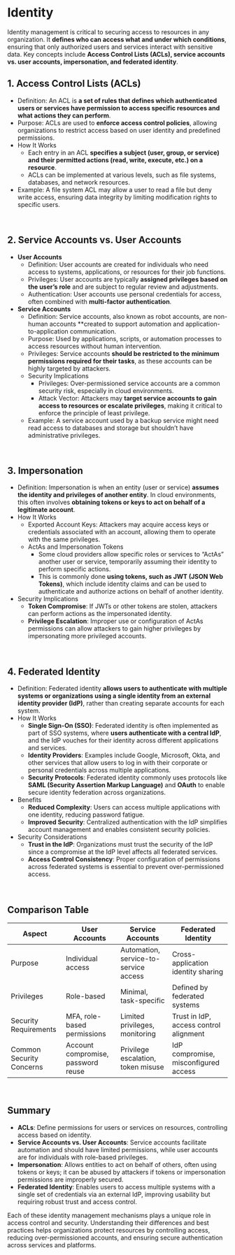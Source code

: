 <br>

# Identity
Identity management is critical to securing access to resources in any organization. It **defines who can access what and under which conditions**, ensuring that only authorized users and services interact with sensitive data. Key concepts include **Access Control Lists (ACLs), service accounts vs. user accounts, impersonation, and federated identity**.

## 1. Access Control Lists (ACLs)
  - Definition: An ACL is **a set of rules that defines which authenticated users or services have permission to access specific resources and what actions they can perform**.
  - Purpose: ACLs are used to **enforce access control policies**, allowing organizations to restrict access based on user identity and predefined permissions.
  - How It Works
    - Each entry in an ACL **specifies a subject (user, group, or service) and their permitted actions (read, write, execute, etc.) on a resource**.
    - ACLs can be implemented at various levels, such as file systems, databases, and network resources.
  - Example: A file system ACL may allow a user to read a file but deny write access, ensuring data integrity by limiting modification rights to specific users.  
<br>

## 2. Service Accounts vs. User Accounts
  - **User Accounts**
    - Definition: User accounts are created for individuals who need access to systems, applications, or resources for their job functions.
    - Privileges: User accounts are typically **assigned privileges based on the user’s role** and are subject to regular review and adjustments.
    - Authentication: User accounts use personal credentials for access, often combined with **multi-factor authentication**.
  - **Service Accounts**
    - Definition: Service accounts, also known as robot accounts, are non-human accounts **created to support automation and application-to-application communication.
    - Purpose: Used by applications, scripts, or automation processes to access resources without human intervention.
    - Privileges: Service accounts **should be restricted to the minimum permissions required for their tasks**, as these accounts can be highly targeted by attackers.
    - Security Implications
      - Privileges: Over-permissioned service accounts are a common security risk, especially in cloud environments.
      - Attack Vector: Attackers may **target service accounts to gain access to resources or escalate privileges**, making it critical to enforce the principle of least privilege.
    - Example: A service account used by a backup service might need read access to databases and storage but shouldn’t have administrative privileges.  
<br>

## 3. Impersonation
  - Definition: Impersonation is when an entity (user or service) **assumes the identity and privileges of another entity**. In cloud environments, this often involves **obtaining tokens or keys to act on behalf of a legitimate account**.
  - How It Works
    - Exported Account Keys: Attackers may acquire access keys or credentials associated with an account, allowing them to operate with the same privileges.
    - ActAs and Impersonation Tokens
      - Some cloud providers allow specific roles or services to “ActAs” another user or service, temporarily assuming their identity to perform specific actions.
      - This is commonly done **using tokens, such as JWT (JSON Web Tokens)**, which include identity claims and can be used to authenticate and authorize actions on behalf of another identity.
  - Security Implications
    - **Token Compromise**: If JWTs or other tokens are stolen, attackers can perform actions as the impersonated identity.
    - **Privilege Escalation**: Improper use or configuration of ActAs permissions can allow attackers to gain higher privileges by impersonating more privileged accounts.  
<br>

## 4. Federated Identity
  - Definition: Federated identity **allows users to authenticate with multiple systems or organizations using a single identity from an external identity provider (IdP)**, rather than creating separate accounts for each system.
  - How It Works
    - **Single Sign-On (SSO)**: Federated identity is often implemented as part of SSO systems, where **users authenticate with a central IdP**, and the IdP vouches for their identity across different applications and services.
    - **Identity Providers**: Examples include Google, Microsoft, Okta, and other services that allow users to log in with their corporate or personal credentials across multiple applications.
    - **Security Protocols**: Federated identity commonly uses protocols like **SAML (Security Assertion Markup Language)** and **OAuth** to enable secure identity federation across organizations.
  - Benefits
    - **Reduced Complexity**: Users can access multiple applications with one identity, reducing password fatigue.
    - **Improved Security**: Centralized authentication with the IdP simplifies account management and enables consistent security policies.
  - Security Considerations
    - **Trust in the IdP**: Organizations must trust the security of the IdP since a compromise at the IdP level affects all federated services.
    - **Access Control Consistency**: Proper configuration of permissions across federated systems is essential to prevent over-permissioned access.  
<br>

## Comparison Table

| Aspect | User Accounts | Service Accounts | Federated Identity |
| ------ | ------------- | ---------------- | ------------------ |
| Purpose | Individual access | Automation, service-to-service access | Cross-application identity sharing |
| Privileges | Role-based | Minimal, task-specific | Defined by federated systems |
| Security Requirements | MFA, role-based permissions | Limited privileges, monitoring | Trust in IdP, access control alignment |
| Common Security Concerns | Account compromise, password reuse | Privilege escalation, token misuse | IdP compromise, misconfigured access |
  
<br>

## Summary
  - **ACLs**: Define permissions for users or services on resources, controlling access based on identity.
  - **Service Accounts vs. User Accounts**: Service accounts facilitate automation and should have limited permissions, while user accounts are for individuals with role-based privileges.
  - **Impersonation**: Allows entities to act on behalf of others, often using tokens or keys; it can be abused by attackers if tokens or impersonation permissions are improperly secured.
  - **Federated Identity**: Enables users to access multiple systems with a single set of credentials via an external IdP, improving usability but requiring robust trust and access control.

Each of these identity management mechanisms plays a unique role in access control and security. Understanding their differences and best practices helps organizations protect resources by controlling access, reducing over-permissioned accounts, and ensuring secure authentication across services and platforms.  
<br>